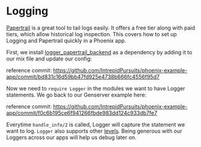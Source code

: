 # Logging

[Papertrail](https://papertrailapp.com/) is a great tool to tail logs easily. It
offers a free tier along with paid tiers, which allow historical log inspection.
This covers how to set up Logging and Papertrail quickly in a Phoenix app.

First, we install [logger_papertrail_backend](https://github.com/larskrantz/logger_papertrail_backend) as a dependency by adding it to our mix file
and update our config:

reference commit:
https://github.com/IntrepidPursuits/phoenix-example-app/commit/bd831c16d59bb47fd925e4738b666fc4556f95d7

Now we need to `require Logger` in the modules we want to have Logger
statements. We go back to our Genserver example here:

reference commit:
https://github.com/IntrepidPursuits/phoenix-example-app/commit/f0c6b195ce6f941266fbde983dd124c933db7fe7

Everytime `handle_info/2` is called, Logger will capture the statement we want
to log. `Logger` also supports other [levels](https://hexdocs.pm/logger/Logger.html). 
Being generous with our Loggers across our apps will help us debug later on.
